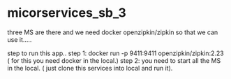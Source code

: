 # micorservices_sb_3

three MS are there and we need docker openzipkin/zipkin so that we can use it..... 

step to run this app.. 
step 1: docker run -p 9411:9411 openzipkin/zipkin:2.23   
         ( for this you need docker in the local.)
 step 2: you need to start all the MS in the local. ( just clone this services into local and run it).
